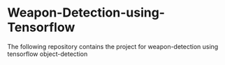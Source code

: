 # Weapon-Detection-using-Tensorflow
The following repository contains the project for weapon-detection using tensorflow object-detection
